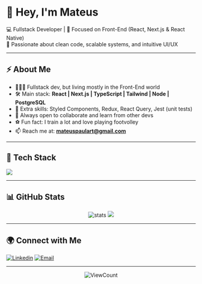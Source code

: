 
# 👋 Hey, I'm Mateus

💻 Fullstack Developer | 🚀 Focused on Front-End (React, Next.js & React Native)  
🎨 Passionate about clean code, scalable systems, and intuitive UI/UX  

---

## ⚡️ About Me
- 👨🏽‍💻 Fullstack dev, but living mostly in the Front-End world
- 🛠️ Main stack: **React | Next.js | TypeScript | Tailwind | Node | PostgreSQL**
- 🎯 Extra skills: Styled Components, Redux, React Query, Jest (unit tests)
- 🤝 Always open to collaborate and learn from other devs
- ⚽ Fun fact: I train a lot and love playing footvolley
- 📫 Reach me at: **mateuspaulart@gmail.com**

---

## 🔧 Tech Stack  
<p align="left">
  <img src="https://skillicons.dev/icons?i=react,nextjs,typescript,tailwind,postgres,redux,jest,styledcomponents,git,figma&perline=5" />
</p>

---

## 📊 GitHub Stats  
<p align="center">
  <img src="https://github-readme-stats.vercel.app/api?username=Mateusp23&show_icons=true&theme=radical" alt="stats"/>
  <img src="https://github-readme-stats.vercel.app/api/top-langs/?username=Mateusp23&layout=compact&theme=radical"/>
</p>

---

## 🌍 Connect with Me  
[![Linkedin](https://img.shields.io/badge/-LinkedIn-0073B1?style=flat&logo=Linkedin&logoColor=white)](https://www.linkedin.com/in/mateusp23/)
[![Email](https://img.shields.io/badge/-Email-EA4335?style=flat&logo=gmail&logoColor=white)](mailto:mateuspaulart@gmail.com)

---

<p align="center">
  <img alt="ViewCount" src="https://views.whatilearened.today/views/github/Mateusp23/Mateus.svg" />
</p>




